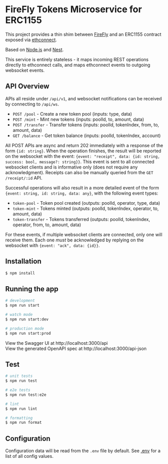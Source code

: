 # FireFly Tokens Microservice for ERC1155

This project provides a thin shim between [FireFly](https://github.com/hyperledger/firefly)
and an ERC1155 contract exposed via [ethconnect](https://github.com/hyperledger/firefly-ethconnect).

Based on [Node.js](http://nodejs.org) and [Nest](http://nestjs.com).

This service is entirely stateless - it maps incoming REST operations directly to ethconnect
calls, and maps ethconnect events to outgoing websocket events.

## API Overview

APIs all reside under `/api/v1`, and websocket notifications can be received by
connecting to `/api/ws`.

* `POST /pool` - Create a new token pool (inputs: type, data)
* `POST /mint` - Mint new tokens (inputs: poolId, to, amount, data)
* `POST /transfer` - Transfer tokens (inputs: poolId, tokenIndex, from, to, amount, data)
* `GET /balance` - Get token balance (inputs: poolId, tokenIndex, account)

All POST APIs are async and return 202 immediately with a response of the form
`{id: string}`. When the operation finishes, the result will be reported on the
websocket with the event:
`{event: "receipt", data: {id: string, success: bool, message?: string}}`.
This event is sent to all connected websocket clients and is informative only (does
not require any acknowledgment). Receipts can also be manually queried from the
`GET /receipt/:id` API.

Successful operations will also result in a more detailed event of the form
`{event: string, id: string, data: any}`, with the following event types:

* `token-pool` - Token pool created (outputs: poolId, operator, type, data)
* `token-mint` - Tokens minted (outputs: poolId, tokenIndex, operator, to, amount, data)
* `token-transfer` - Tokens transferred (outputs: poolId, tokenIndex, operator, from, to, amount, data)

For these events, if multiple websocket clients are connected, only one will receive them.
Each one _must_ be acknowledged by replying on the websocket with `{event: "ack", data: {id}}`.

## Installation

```bash
$ npm install
```

## Running the app

```bash
# development
$ npm run start

# watch mode
$ npm run start:dev

# production mode
$ npm run start:prod
```

View the Swagger UI at http://localhost:3000/api<br />
View the generated OpenAPI spec at http://localhost:3000/api-json

## Test

```bash
# unit tests
$ npm run test

# e2e tests
$ npm run test:e2e

# lint
$ npm run lint

# formatting
$ npm run format
```

## Configuration

Configuration data will be read from the `.env` file by default.
See [.env](.env) for a list of all config values.
